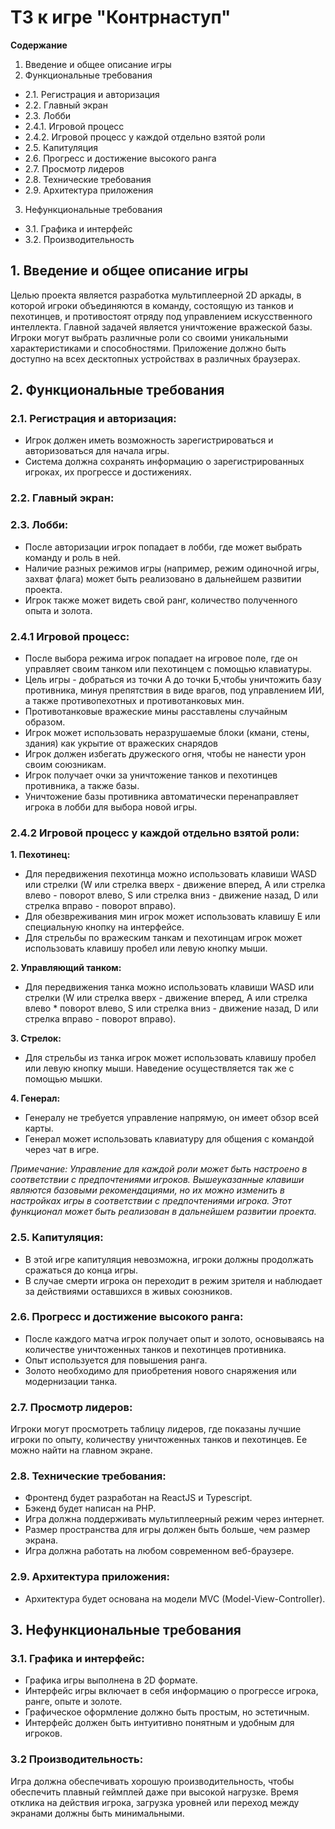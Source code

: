 # ТЗ к игре "Контрнаступ"

**Содержание**
1. Введение и общее описание игры
2. Функциональные требования
* 2.1. Регистрация и авторизация
* 2.2. Главный экран
* 2.3. Лобби
* 2.4.1. Игровой процесс
* 2.4.2. Игровой процесс у каждой отдельно взятой роли
* 2.5. Капитуляция
* 2.6. Прогресс и достижение высокого ранга
* 2.7. Просмотр лидеров
* 2.8. Технические требования
* 2.9. Архитектура приложения
3. Нефункциональные требования
* 3.1. Графика и интерфейс
* 3.2. Производительность


## 1. Введение и общее описание игры

Целью проекта является разработка мультиплеерной 2D аркады, в которой игроки объединяются в команду, состоящую из танков и пехотинцев, и противостоят отряду под управлением искусственного интеллекта. Главной задачей является уничтожение вражеской базы. Игроки могут выбрать различные роли со своими уникальными  характеристиками и способностями. Приложение должно быть доступно на всех десктопных устройствах в различных браузерах.

## 2. Функциональные требования

### 2.1. Регистрация и авторизация:
* Игрок должен иметь возможность зарегистрироваться и авторизоваться для начала игры.
* Система должна сохранять информацию о зарегистрированных игроках, их прогрессе и достижениях.

### 2.2. Главный экран:


### 2.3. Лобби:
* После авторизации игрок попадает в лобби, где может выбрать команду и роль в ней.
* Наличие разных режимов игры (например, режим одиночной игры, захват флага) может быть реализовано в дальнейшем развитии проекта.
* Игрок также может видеть свой ранг, количество полученного опыта и золота.

### 2.4.1 Игровой процесс:
* После выбора режима игрок попадает на игровое поле, где он управляет своим танком или пехотинцем с помощью клавиатуры.
* Цель игры - добраться из точки А до точки Б,чтобы уничтожить базу противника, минуя препятствия в виде врагов, под управлением ИИ, а также противопехотных и противотанковых мин.
* Противотанковые вражеские мины расставлены случайным образом.
* Игрок может использовать неразрушаемые блоки (кмани, стены, здания) как укрытие от вражеских снарядов
* Игрок должен избегать дружеского огня, чтобы не нанести урон своим союзникам.
* Игрок получает очки за уничтожение танков и пехотинцев противника, а также базы.
* Уничтожение базы противника автоматически перенаправляет игрока в лобби для выбора новой игры.

### 2.4.2 Игровой процесс у каждой отдельно взятой роли:
**1. Пехотинец:**
* Для передвижения пехотинца можно использовать клавиши WASD или стрелки (W или стрелка вверх - движение вперед, A или стрелка влево - поворот влево, S или стрелка вниз - движение назад, D или стрелка вправо - поворот вправо).
* Для обезвреживания мин игрок может использовать клавишу E или специальную кнопку на интерфейсе.
* Для стрельбы по вражеским танкам и пехотинцам игрок может использовать клавишу пробел или левую кнопку мыши.

**2. Управляющий танком:**
* Для передвижения танка можно использовать клавиши WASD или стрелки (W или стрелка вверх - движение вперед, A или стрелка влево * поворот влево, S или стрелка вниз - движение назад, D или стрелка вправо - поворот вправо).

**3. Стрелок:**
* Для стрельбы из танка игрок может использовать клавишу пробел или левую кнопку мыши. Наведение осуществляется так же с помощью мышки.

**4. Генерал:**
* Генералу не требуется управление напрямую, он имеет обзор всей карты.
* Генерал может использовать клавиатуру для общения с командой через чат в игре.

*Примечание: Управление для каждой роли может быть настроено в соответствии с предпочтениями игроков. Вышеуказанные клавиши являются базовыми рекомендациями, но их можно изменить в настройках игры в соответствии с предпочтениями игрока. Этот функционал может быть реализован в дальнейшем развитии проекта.*

### 2.5. Капитуляция:
* В этой игре капитуляция невозможна, игроки должны продолжать сражаться до конца игры.
* В случае смерти игрока он переходит в режим зрителя и наблюдает за действиями оставшихся в живых союзников.

### 2.6. Прогресс и достижение высокого ранга:
* После каждого матча игрок получает опыт и золото, основываясь на количестве уничтоженных танков  и пехотинцев противника.
* Опыт используется для повышения ранга.
* Золото необходимо для приобретения нового снаряжения или модернизации танка.

### 2.7. Просмотр лидеров:
Игроки могут просмотреть таблицу лидеров, где показаны лучшие игроки по опыту, количеству уничтоженных танков и пехотинцев. Ее можно найти на главном экране.


### 2.8. Технические требования:
* Фронтенд будет разработан на ReactJS и Typescript. 
* Бэкенд будет написан на PHP.
* Игра должна поддерживать мультиплеерный режим через интернет.
* Размер пространства для игры должен быть больше, чем размер экрана.
* Игра должна работать на любом современном веб-браузере.

### 2.9. Архитектура приложения:
* Архитектура будет основана на модели MVC (Model-View-Controller).

## 3. Нефункциональные требования

### 3.1. Графика и интерфейс:
* Графика игры выполнена в 2D формате.
* Интерфейс игры включает в себя информацию о прогрессе игрока, ранге, опыте и золоте.
* Графическое оформление должно быть простым, но эстетичным.
* Интерфейс должен быть интуитивно понятным и удобным для игроков.

### 3.2 Производительность:
 Игра должна обеспечивать хорошую производительность, чтобы обеспечить плавный геймплей даже при высокой нагрузке. Время отклика на действия игрока, загрузка уровней или переход между экранами должны быть минимальными.